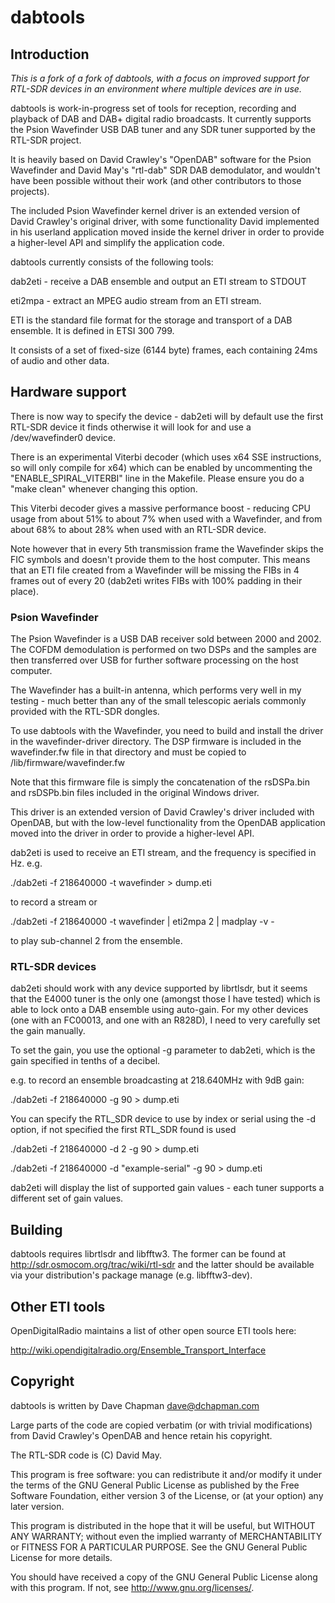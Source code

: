 # dabtools

## Introduction

*This is a fork of a fork of dabtools, with a focus on improved support for
RTL-SDR devices in an environment where multiple devices are in use.*

dabtools is work-in-progress set of tools for reception, recording and
playback of DAB and DAB+ digital radio broadcasts. It currently
supports the Psion Wavefinder USB DAB tuner and any SDR tuner
supported by the RTL-SDR project.

It is heavily based on David Crawley's "OpenDAB" software for the
Psion Wavefinder and David May's "rtl-dab" SDR DAB demodulator, and
wouldn't have been possible without their work (and other contributors
to those projects).

The included Psion Wavefinder kernel driver is an extended version of
David Crawley's original driver, with some functionality David
implemented in his userland application moved inside the kernel driver
in order to provide a higher-level API and simplify the application
code.


dabtools currently consists of the following tools:

dab2eti - receive a DAB ensemble and output an ETI stream to STDOUT

eti2mpa - extract an MPEG audio stream from an ETI stream.

ETI is the standard file format for the storage and transport of a DAB
ensemble.  It is defined in ETSI 300 799.

It consists of a set of fixed-size (6144 byte) frames, each containing
24ms of audio and other data.

## Hardware support

There is now way to specify the device - dab2eti
will by default use the first RTL-SDR device it finds otherwise it will look for and use a /dev/wavefinder0 device.

There is an experimental Viterbi decoder (which uses x64 SSE
instructions, so will only compile for x64) which can be enabled by
uncommenting the "ENABLE_SPIRAL_VITERBI" line in the Makefile.  Please
ensure you do a "make clean" whenever changing this option.

This Viterbi decoder gives a massive performance boost - reducing CPU
usage from about 51% to about 7% when used with a Wavefinder, and from
about 68% to about 28% when used with an RTL-SDR device.


Note however that in every 5th transmission frame the Wavefinder skips
the FIC symbols and doesn't provide them to the host computer.  This
means that an ETI file created from a Wavefinder will be missing the
FIBs in 4 frames out of every 20 (dab2eti writes FIBs with 100%
padding in their place).

### Psion Wavefinder

The Psion Wavefinder is a USB DAB receiver sold between 2000 and 2002.
The COFDM demodulation is performed on two DSPs and the samples are
then transferred over USB for further software processing on the host
computer.

The Wavefinder has a built-in antenna, which performs very well in my
testing - much better than any of the small telescopic aerials
commonly provided with the RTL-SDR dongles.

To use dabtools with the Wavefinder, you need to build and install the
driver in the wavefinder-driver directory.  The DSP firmware is
included in the wavefinder.fw file in that directory and must be
copied to /lib/firmware/wavefinder.fw

Note that this firmware file is simply the concatenation of the
rsDSPa.bin and rsDSPb.bin files included in the original Windows
driver.

This driver is an extended version of David Crawley's driver included
with OpenDAB, but with the low-level functionality from the OpenDAB
application moved into the driver in order to provide a higher-level
API.

dab2eti is used to receive an ETI stream, and the frequency is
specified in Hz.  e.g.

./dab2eti -f 218640000 -t wavefinder > dump.eti

to record a stream or

./dab2eti -f 218640000 -t wavefinder | eti2mpa 2 | madplay -v -

to play sub-channel 2 from the ensemble.


### RTL-SDR devices

dab2eti should work with any device supported by librtlsdr, but it
seems that the E4000 tuner is the only one (amongst those I have
tested) which is able to lock onto a DAB ensemble using auto-gain.
For my other devices (one with an FC00013, and one with an R828D), I
need to very carefully set the gain manually.

To set the gain, you use the optional -g parameter to dab2eti,
which is the gain specified in tenths of a decibel.

e.g. to record an ensemble broadcasting at 218.640MHz with 9dB gain:

./dab2eti -f 218640000 -g 90 > dump.eti

You can specify the RTL_SDR device to use by index or serial using the -d option, if not specified the first RTL_SDR found is used

./dab2eti -f 218640000 -d 2 -g 90 > dump.eti

./dab2eti -f 218640000 -d "example-serial" -g 90 > dump.eti

dab2eti will display the list of supported gain values - each tuner
supports a different set of gain values.


## Building

dabtools requires librtlsdr and libfftw3.  The former can be found at
http://sdr.osmocom.org/trac/wiki/rtl-sdr and the latter should be
available via your distribution's package manage (e.g. libfftw3-dev).

## Other ETI tools

OpenDigitalRadio maintains a list of other open source ETI tools here:

http://wiki.opendigitalradio.org/Ensemble_Transport_Interface

## Copyright

dabtools is written by Dave Chapman <dave@dchapman.com> 

Large parts of the code are copied verbatim (or with trivial
modifications) from David Crawley's OpenDAB and hence retain his
copyright.

The RTL-SDR code is (C) David May.

This program is free software: you can redistribute it and/or modify
it under the terms of the GNU General Public License as published by
the Free Software Foundation, either version 3 of the License, or (at
your option) any later version.

This program is distributed in the hope that it will be useful, but
WITHOUT ANY WARRANTY; without even the implied warranty of
MERCHANTABILITY or FITNESS FOR A PARTICULAR PURPOSE.  See the GNU
General Public License for more details.

You should have received a copy of the GNU General Public License
along with this program.  If not, see <http://www.gnu.org/licenses/>.
